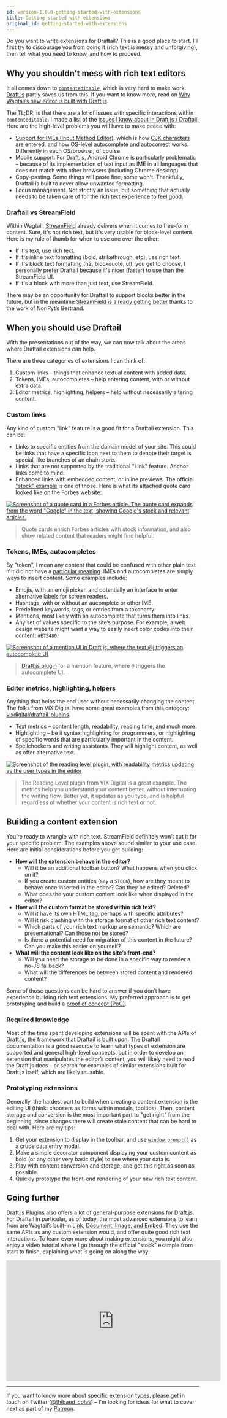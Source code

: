 ```yaml
---
id: version-1.0.0-getting-started-with-extensions
title: Getting started with extensions
original_id: getting-started-with-extensions
---
```


Do you want to write extensions for Draftail? This is a good place to start. I’ll first try to discourage you from doing it (rich text is messy and unforgiving), then tell what you need to know, and how to proceed.

## Why you shouldn’t mess with rich text editors

It all comes down to [`contenteditable`](https://developer.mozilla.org/en-US/docs/Web/Guide/HTML/Editable_content), which is very hard to make work. [Draft.js](https://draftjs.org/) partly saves us from this. If you want to know more, read on [Why Wagtail’s new editor is built with Draft.js](/blog/2018/03/05/why-wagtail-new-editor-is-built-with-draft-js).

The TL;DR; is that there are a lot of issues with specific interactions within `contenteditable`. I made a list of the [issues I know about in Draft.js / Draftail](https://github.com/springload/draftail/issues/138). Here are the high-level problems you will have to make peace with:

- [Support for IMEs (Input Method Editor)](https://en.wikipedia.org/wiki/Input_method). which is how [CJK characters](https://en.wikipedia.org/wiki/CJK_characters) are entered, and how OS-level autocomplete and autocorrect works. Differently in each OS/browser, of course.
- Mobile support. For Draft.js, Android Chrome is particularly problematic – because of its implementation of text input as IME in all languages that does not match with other browsers (including Chrome desktop).
- Copy-pasting. Some things will paste fine, some won't. Thankfully, Draftail is built to never allow unwanted formatting.
- Focus management. Not strictly an issue, but something that actually needs to be taken care of for the rich text experience to feel good.

### Draftail vs StreamField

Within Wagtail, [StreamField](http://docs.wagtail.io/en/stable/topics/streamfield.html) already delivers when it comes to free-form content. Sure, it's not rich text, but it's very usable for block-level content. Here is my rule of thumb for when to use one over the other:

- If it's text, use rich text.
- If it's inline text formatting (bold, strikethrough, etc), use rich text.
- If it's block text formatting (h2, blockquote, ul), you get to choose, I personally prefer Draftail because it's nicer (faster) to use than the StreamField UI.
- If it's a block with more than just text, use StreamField.

There may be an opportunity for Draftail to support blocks better in the future, but in the meantime [StreamField is already getting better](https://www.kickstarter.com/projects/noripyt/wagtails-first-hatch) thanks to the work of NoriPyt’s Bertrand.

## When you should use Draftail

With the presentations out of the way, we can now talk about the areas where Draftail extensions can help.

There are three categories of extensions I can think of:

1. Custom links – things that enhance textual content with added data.
2. Tokens, IMEs, autocompletes – help entering content, with or without extra data.
3. Editor metrics, highlighting, helpers – help without necessarily altering content.

### Custom links

Any kind of custom "link" feature is a good fit for a Draftail extension. This can be:

- Links to specific entities from the domain model of your site. This could be links that have a specific icon next to them to denote their target is special, like branches of an chain store.
- Links that are not supported by the traditional "Link" feature. Anchor links come to mind.
- Enhanced links with embedded content, or inline previews. The official ["stock" example](http://docs.wagtail.io/en/stable/advanced_topics/customisation/extending_draftail.html#creating-new-entities) is one of those. Here is what its attached quote card looked like on the Forbes website:

[![Screenshot of a quote card in a Forbes article. The quote card expands from the word "Google" in the text, showing Google's stock and relevant articles.](assets/getting-started-with-extensions/forbes-quotecard-expanded.png)](https://www.forbes.com/sites/jasonbloomberg/2018/02/04/the-real-reason-red-hat-is-acquiring-coreos/#70a79bf05c4d)

> Quote cards enrich Forbes articles with stock information, and also show related content that readers might find helpful.

### Tokens, IMEs, autocompletes

By "token", I mean any content that could be confused with other plain text if it did not have a [particular meaning](https://en.wikipedia.org/wiki/Lexical_analysis#Token). IMEs and autocompletes are simply ways to insert content. Some examples include:

- Emojis, with an emoji picker, and potentially an interface to enter alternative labels for screen readers.
- Hashtags, with or without an aucomplete or other IME.
- Predefined keywords, tags, or entries from a taxonomy.
- Mentions, most likely with an autocomplete that turns them into links.
- Any set of values specific to the site’s purpose. For example, a web design website might want a way to easily insert color codes into their content: `#E75480`.

[![Screenshot of a mention UI in Draft.js, where the text @j triggers an autocomplete UI](assets/getting-started-with-extensions/draftjs-plugin-mention.png)](https://www.draft-js-plugins.com/plugin/mention)

> [Draft.js plugin](https://www.draft-js-plugins.com/plugin/mention) for a mention feature, where `@` triggers the autocomplete UI.

### Editor metrics, highlighting, helpers

Anything that helps the end user without necessarily changing the content. The folks from VIX Digital have some great examples from this category: [vixdigital/draftail-plugins](https://github.com/vixdigital/draftail-plugins).

- Text metrics – content length, readability, reading time, and much more.
- Highlighting – be it syntax highlighting for programmers, or highlighting of specific words that are particularly important in the content.
- Spellcheckers and writing assistants. They will highlight content, as well as offer alternative text.

[![Screenshot of the reading level plugin, with readability metrics updating as the user types in the editor](assets/getting-started-with-extensions/reading-level-plugin.gif)](https://vixdigital.github.io/draftail-plugins/)

> The Reading Level plugin from VIX Digital is a great example. The metrics help you understand your content better, without interrupting the writing flow.
> Better yet, it updates as you type, and is helpful regardless of whether your content is rich text or not.

## Building a content extension

You’re ready to wrangle with rich text. StreamField definitely won’t cut it for your specific problem. The examples above sound similar to your use case. Here are initial considerations before you get building:

- **How will the extension behave in the editor?**
  - Will it be an additional toolbar button? What happens when you click on it?
  - If you create custom entities (say a `STOCK`), how are they meant to behave once inserted in the editor? Can they be edited? Deleted?
  - What does the your custom content look like when displayed in the editor?
- **How will the custom format be stored within rich text?**
  - Will it have its own HTML tag, perhaps with specific attributes?
  - Will it risk clashing with the storage format of other rich text content?
  - Which parts of your rich text markup are semantic? Which are presentational? Can those not be stored?
  - Is there a potential need for migration of this content in the future? Can you make this easier on yourself?
- **What will the content look like on the site’s front-end?**
  - Will you need the storage to be done in a specific way to render a no-JS fallback?
  - What will the differences be between stored content and rendered content?

Some of those questions can be hard to answer if you don’t have experience building rich text extensions. My preferred approach is to get prototyping and build a [proof of concept (PoC)](https://en.wikipedia.org/wiki/Proof_of_concept).

### Required knowledge

Most of the time spent developing extensions will be spent with the APIs of [Draft.js](https://draftjs.org/), the framework that Draftail [is built upon](GettingStarted.md#why-we-need-draftjs-and-react). The Draftail documentation is a good resource to learn what types of extension are supported and general high-level concepts, but in order to develop an extension that manipulates the editor’s content, you will likely need to read the Draft.js docs – or search for examples of similar extensions built for Draft.js itself, which are likely reusable.

### Prototyping extensions

Generally, the hardest part to build when creating a content extension is the editing UI (think: choosers as forms within modals, tooltips). Then, content storage and conversion is the most important part to "get right" from the beginning, since changes there will create stale content that can be hard to deal with. Here are my tips:

1. Get your extension to display in the toolbar, and use [`window.prompt()`](https://developer.mozilla.org/en-US/docs/Web/API/Window/prompt) as a crude data entry modal.
2. Make a simple decorator component displaying your custom content as bold (or any other very basic style) to see where your data is.
3. Play with content conversion and storage, and get this right as soon as possible.
4. Quickly prototype the front-end rendering of your new rich text content.

## Going further

[Draft.js Plugins](https://github.com/draft-js-plugins/draft-js-plugins) also offers a lot of general-purpose extensions for Draft.js. For Draftail in particular, as of today, the most advanced extensions to learn from are Wagtail’s built-in [Link, Document, Image, and Embed](https://github.com/wagtail/wagtail/blob/607f2ec0673814a54bd8c35f7cda42a4b37f73f2/client/src/components/Draftail/decorators/Link.js). They use the same APIs as any custom extension would, and offer quite good rich text interactions. To learn even more about making extensions, you might also enjoy a video tutorial where I go through the official "stock" example from start to finish, explaining what is going on along the way:

<iframe src="https://player.twitch.tv/?autoplay=false&video=v266474479" frameborder="0" allowfullscreen="true" scrolling="no" height="315" width="560"></iframe>

---

If you want to know more about specific extension types, please get in touch on Twitter ([@thibaud_colas](https://twitter.com/thibaud_colas)) – I'm looking for ideas for what to cover next as part of my [Patreon](https://www.patreon.com/thibaud_colas).
